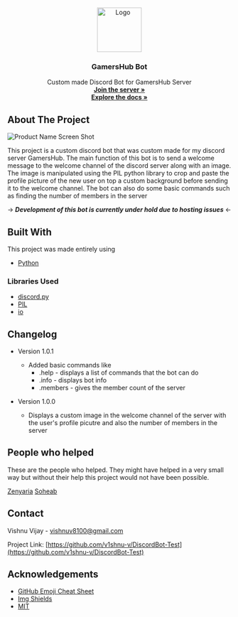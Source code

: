 


<!-- PROJECT LOGO -->
<br />
<p align="center">
  <a href="https://github.com/v1shnu-v/DiscordBot-Test">
    <img src="https://github.com/v1shnu-v/DiscordBot-Test/blob/main/Images/logo128.png" alt="Logo" width="100" height="100">
  </a>

  <h3 align="center">GamersHub Bot</h3>

  <p align="center">
    Custom made Discord Bot for GamersHub Server<br />
     <a href="https://discord.io/gamershub69"><strong>Join the server »</strong></a>
    <br />
    <a href="https://github.com/v1shnu-v/DiscordBot-Test"><strong>Explore the docs »</strong></a>
    <br />
  </p>
</p>







<!-- ABOUT THE PROJECT -->
## About The Project


![Product Name Screen Shot][product-screenshot]

This project is a custom discord bot that was custom made for my discord server GamersHub. The main function of this bot is to send a welcome message to the welcome channel of the discord server along with an image. The image is manipulated using the PIL python library to crop and paste the profile picture of the new user on top a custom background before sending it to the welcome channel. The bot can also do some basic commands such as finding the number of members in the server


-> ***Development of this bot is currently under hold due to hosting issues*** <-


## Built With

This project was made entirely using
* [Python](https://getbootstrap.com)




<!-- GETTING STARTED -->
### Libraries Used

* [discord.py](https://discordpy.readthedocs.io/en/stable/)
* [PIL](https://pypi.org/project/Pillow/)
* [io](https://docs.python.org/3/library/io.html)


## Changelog

* Version 1.0.1
  * Added basic commands like 
    * .help     - displays a list of commands that the bot can do
    * .info     - displays bot info
    * .members  - gives the member count of the server
    

* Version 1.0.0
  + Displays a custom image in the welcome channel of the server with the user's profile picutre and also the number of members in the server

## People who helped
These are the people who helped. They might have helped in a very small way but without their help this project would not have been possible.

[Zenyaria](https://github.com/Zenyaria)
[Soheab](https://github.com/Soheab)





<!-- CONTACT -->
## Contact

Vishnu Vijay - vishnuv8100@gmail.com

Project Link: [https://github.com/v1shnu-v/DiscordBot-Test](https://github.com/v1shnu-v/DiscordBot-Test)



<!-- ACKNOWLEDGEMENTS -->
## Acknowledgements
* [GitHub Emoji Cheat Sheet](https://www.webpagefx.com/tools/emoji-cheat-sheet)
* [Img Shields](https://shields.io)
* [MIT](https://opensource.org/licenses/MIT)






<!-- MARKDOWN LINKS & IMAGES -->
<!-- https://www.markdownguide.org/basic-syntax/#reference-style-links -->
[contributors-shield]: https://img.shields.io/github/contributors/v1shnu-v/DiscordBot-Test?color=Green&style=for-the-badge
[contributors-url]:https://github.com/v1shnu-v/DiscordBot-Test/graphs/contributors
[license-shield]: https://img.shields.io/github/license/othneildrew/Best-README-Template.svg?style=for-the-badge
[license-url]: https://github.com/v1shnu-v/DiscordBot-Test/blob/main/licence.txt
[linkedin-shield]: https://img.shields.io/badge/-LinkedIn-black.svg?style=for-the-badge&logo=linkedin&colorB=555
[linkedin-url]: https://www.linkedin.com/in/vishnu-vijay-6a9584154/
[product-screenshot]: https://cdn.discordapp.com/attachments/797841591267754014/839967662540062770/Screenshot.png
